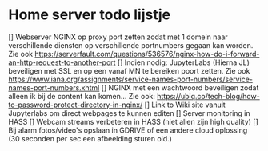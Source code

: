 # Home server todo lijstje
[] Webserver NGINX op proxy port zetten zodat met 1 domein naar verschillende diensten op verschillende portnumbers gegaan kan worden. Zie ook https://serverfault.com/questions/536576/nginx-how-do-i-forward-an-http-request-to-another-port
[] Indien nodig: JupyterLabs (Hierna JL) beveiligen met SSL en op een vanaf MN te bereiken poort zetten. Zie ook https://www.iana.org/assignments/service-names-port-numbers/service-names-port-numbers.xhtml
[] NGINX met een wachtwoord beveiligen zodat alleen ik bij de content kan komen... Zie ook: https://ubiq.co/tech-blog/how-to-password-protect-directory-in-nginx/
[] Link to Wiki site vanuit Jupyterlabs om direct webpages te kunnen editen
[] Server monitoring in HASS
[] Webcam streams verbeteren in HASS (niet allen zijn high quality)
[] Bij alarm fotos/video's opslaan in GDRIVE of een andere cloud oplossing (30 seconden per sec een afbeelding sturen oid.)

